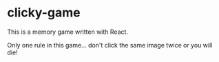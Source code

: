 # clicky-game

This is a memory game written with React.

Only one rule in this game... don't click the same image twice or you will die!

